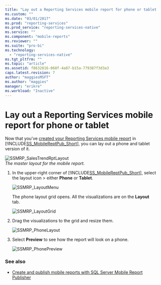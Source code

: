 ```yaml
---
title: "Lay out a Reporting Services mobile report for phone or tablet | Microsoft Docs"
ms.custom: ""
ms.date: "03/01/2017"
ms.prod: "reporting-services"
ms.prod_service: "reporting-services-native"
ms.service: ""
ms.component: "mobile-reports"
ms.reviewer: ""
ms.suite: "pro-bi"
ms.technology: 
  - "reporting-services-native"
ms.tgt_pltfrm: ""
ms.topic: "article"
ms.assetid: f8632816-068f-4a87-b15a-779387f3d3a3
caps.latest.revision: 7
author: "maggiesMSFT"
ms.author: "maggies"
manager: "erikre"
ms.workload: "Inactive"
---
```

# Lay out a Reporting Services mobile report for phone or tablet
Now that you've [created your Reporting Services mobile report](../../reporting-services/mobile-reports/create-a-reporting-services-mobile-report.md) in [!INCLUDE[SS_MobileReptPub_Short](../../includes/ss-mobilereptpub-long.md)], you can lay out a phone and tablet version of it.  
  
![SSMRP_SalesTrendRptLayout](../../reporting-services/mobile-reports/media/ssmrp-salestrendrptlayout.png)   
*The master layout for the mobile report.*  
  
1. In the upper-right corner of [!INCLUDE[SS_MobileReptPub_Short](../../includes/ss-mobilereptpub-short.md)], select the layout icon > either **Phone** or **Tablet**.  
  
   ![SSMRP_LayoutMenu](../../reporting-services/mobile-reports/media/ssmrp-layoutmenu.png)  
     
   The phone layout grid opens. All the visualizations are on the **Layout** tab.  
     
   ![SSMRP_LayoutGrid](../../reporting-services/mobile-reports/media/ssmrp-layoutgrid.png)  
     
2. Drag the visualizations to the grid and resize them.  
  
   ![SSMRP_PhoneLayout](../../reporting-services/mobile-reports/media/ssmrp-phonelayout.png)  
     
3. Select **Preview** to see how the report will look on a phone.  
  
   ![SSMRP_PhonePreview](../../reporting-services/mobile-reports/media/ssmrp-phonepreview.png)  
  
### See also  
- [Create and publish mobile reports with SQL Server Mobile Report Publisher](../../reporting-services/mobile-reports/create-mobile-reports-with-sql-server-mobile-report-publisher.md)  
  
  
